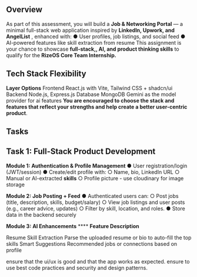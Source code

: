 ## Overview

As part of this assessment, you will build a **Job & Networking Portal** — a minimal full-stack
web application inspired by **LinkedIn, Upwork, and AngelList** , enhanced with:
● User profiles, job listings, and social feed
● AI-powered features like skill extraction from resume
This assignment is your chance to showcase **full-stack,, AI, and product thinking
skills** to qualify for the **RizeOS Core Team Internship.**

## Tech Stack Flexibility

**Layer Options**
Frontend React.js with Vite, Tailwind CSS + shadcn/ui
Backend Node.js, Express.js
Database MongoDB 
Gemini as the model provider for ai features
**You are encouraged to choose the stack and features that reflect your strengths
and help create a better user-centric product**.

## Tasks

## Task 1: Full-Stack Product Development

**Module 1: Authentication & Profile Management**
● User registration/login (JWT/session)
● Create/edit profile with:
○ Name, bio, LinkedIn URL
○ Manual or AI-extracted **skills**
○ Profile picture - use cloudinary for image storage


**Module 2: Job Posting + Feed**
● Authenticated users can:
○ Post jobs (title, description, skills, budget/salary)
○ View job listings and user posts (e.g., career advice, updates)
○ Filter by skill, location, and roles.
● Store data in the backend securely

**Module 3: AI Enhancements** ****
**Feature Description**

Resume Skill Extraction
Parse the uploaded resume or bio to auto-fill the top skills
Smart Suggestions Recommended jobs or connections based on profile

ensure that the ui/ux is good and that the app works as expected.
ensure to use best code practices and security and design patterns.


